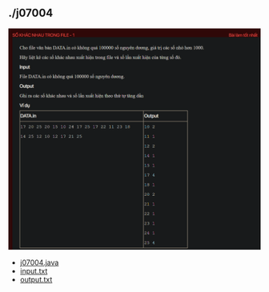 ## ./j07004
![alt text](image.png)

- [j07004.java](j07004.java)
- [input.txt](input.txt)
- [output.txt](output.txt)
